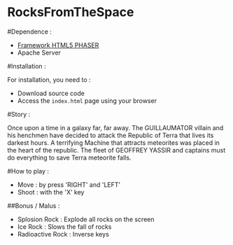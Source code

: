 RocksFromTheSpace
=================

#Dependence :
* [Framework HTML5 PHASER](http://phaser.io/)
* Apache Server

#Installation :

For installation, you need to :
* Download source code 
* Access the `index.html` page using your browser

#Story : 

Once upon a time in a galaxy far, far away.
The GUILLAUMATOR villain and his henchmen have decided to attack the Republic of Terra that lives its darkest hours.
A terrifying Machine that attracts meteorites was placed in the heart of the republic.
The fleet of GEOFFREY YASSIR and captains must do everything to save Terra meteorite falls.

#How to play :

* Move : by press 'RIGHT' and 'LEFT'
* Shoot : with the 'X' key

##Bonus / Malus : 

* Splosion Rock : Explode all rocks on the screen 
* Ice Rock : Slows the fall of rocks
* Radioactive Rock : Inverse keys
